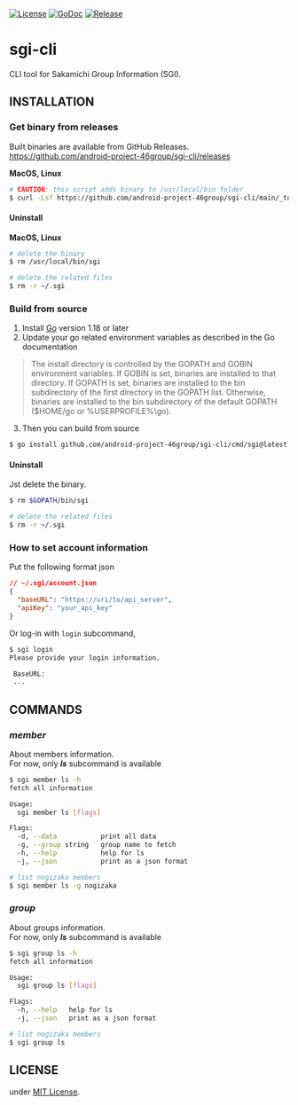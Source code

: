 [![License](https://img.shields.io/badge/license-MIT-blue)](./LICENSE)
[![GoDoc](https://img.shields.io/badge/godoc-reference-5272B4)](https://pkg.go.dev/github.com/android-project-46group/sgi-cli)
[![Release](https://img.shields.io/github/release/android-project-46group/sgi-cli.svg?style=flat-square)](https://github.com/android-project-46group/sgi-cli/releases)

# sgi-cli

CLI tool for Sakamichi Group Information (SGI).

## INSTALLATION

### Get binary from releases

Built binaries are available from GitHub Releases.  
https://github.com/android-project-46group/sgi-cli/releases

**MacOS, Linux**

```sh
# CAUTION: this script adds binary to /usr/local/bin folder
$ curl -Lsf https://github.com/android-project-46group/sgi-cli/main/_tools/scripts/installer.sh | bash
```

#### Uninstall

**MacOS, Linux**

```sh
# delete the binary
$ rm /usr/local/bin/sgi

# delete the related files
$ rm -r ~/.sgi
```

### Build from source

1. Install [Go](https://go.dev/doc/install) version 1.18 or later
2. Update your go related environment variables as described in the Go documentation

> The install directory is controlled by the GOPATH and GOBIN
> environment variables. If GOBIN is set, binaries are installed
> to that directory. If GOPATH is set, binaries are installed to
> the bin subdirectory of the first directory in the GOPATH list.
> Otherwise, binaries are installed to the bin subdirectory of
> the default GOPATH ($HOME/go or %USERPROFILE%\go).

3. Then you can build from source

```sh
$ go install github.com/android-project-46group/sgi-cli/cmd/sgi@latest
```

#### Uninstall

Jst delete the binary.

```sh
$ rm $GOPATH/bin/sgi

# delete the related files
$ rm -r ~/.sgi
```

### How to set account information

Put the following format json

```json
// ~/.sgi/account.json
{
  "baseURL": "https://uri/to/api_server",
  "apiKey": "your_api_key"
}
```

Or log-in with `login` subcommand,

```sh
$ sgi login
Please provide your login information.

 BaseURL:
 ...
```

## COMMANDS

### _member_

About members information.  
For now, only **_ls_** subcommand is available

```sh
$ sgi member ls -h
fetch all information

Usage:
  sgi member ls [flags]

Flags:
  -d, --data           print all data
  -g, --group string   group name to fetch
  -h, --help           help for ls
  -j, --json           print as a json format

# list nogizaka members
$ sgi member ls -g nogizaka
```

### _group_

About groups information.  
For now, only **_ls_** subcommand is available

```sh
$ sgi group ls -h
fetch all information

Usage:
  sgi group ls [flags]

Flags:
  -h, --help   help for ls
  -j, --json   print as a json format

# list nogizaka members
$ sgi group ls
```

## LICENSE

under [MIT License](./LICENSE).
